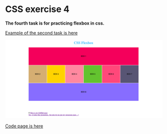 # CSS exercise 4

**The fourth task is for practicing flexbox in css.**

[Example of the second task is here](https://yaninatrekhleb.github.io/learn-html-css/css/exercise-4/learn-css-flex.html)

![How it looks](flexbox-css.png)

[Code page is here]()